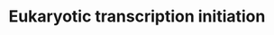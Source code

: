 ---
annotations:
- id: PW:0000100
  parent: regulatory pathway
  type: Pathway Ontology
  value: transcription pathway
authors:
- Nsalomonis
- MaintBot
- AlexanderPico
- Khanspers
- Thomas
- Christine Chichester
- Mkutmon
- Eweitz
citedin:
- link: PMC8856713
  title: A Shared Transcriptional Identity for Forebrain and Dentate Gyrus Neural
    Stem Cells from Embryogenesis to Adulthood (2022)
communities: []
description: 'In eukaryotes, RNA polymerase, and therefore the initiation of transcription,
  requires the presence of a core promoter sequence in the DNA. RNA polymerase is
  able to bind to core promoters in the presence of various specific transcription
  factors. The most common type of core promoter in eukaryotes is a short DNA sequence
  known as a TATA box. The TATA box, as a core promoter, is the binding site for a
  transcription factor known as TATA binding protein (TBP), which is itself a subunit
  of another transcription factor, called Transcription Factor II D (TFIID). After
  TFIID binds to the TATA box via the TBP, five more transcription factors and RNA
  polymerase combine around the TATA box in a series of stages to form a preinitiation
  complex. One transcription factor, DNA helicase, has helicase activity and so is
  involved in the separating of opposing strands of double-stranded DNA to provide
  access to a single-stranded DNA template. However, only a low, or basal, rate of
  transcription is driven by the preinitiation complex alone. Other proteins known
  as activators and repressors, along with any associated coactivators or corepressors,
  are responsible for modulating transcription rate.  Source: [Wikipedia](https://en.wikipedia.org/wiki/Transcription_(biology))'
last-edited: 2025-02-27
ndex: null
organisms:
- Mus musculus
redirect_from:
- /index.php/Pathway:WP567
- /instance/WP567
- /instance/WP567_r136960
revision: r136960
schema-jsonld:
- '@context': https://schema.org/
  '@id': https://wikipathways.github.io/pathways/WP567.html
  '@type': Dataset
  creator:
    '@type': Organization
    name: WikiPathways
  description: 'In eukaryotes, RNA polymerase, and therefore the initiation of transcription,
    requires the presence of a core promoter sequence in the DNA. RNA polymerase is
    able to bind to core promoters in the presence of various specific transcription
    factors. The most common type of core promoter in eukaryotes is a short DNA sequence
    known as a TATA box. The TATA box, as a core promoter, is the binding site for
    a transcription factor known as TATA binding protein (TBP), which is itself a
    subunit of another transcription factor, called Transcription Factor II D (TFIID).
    After TFIID binds to the TATA box via the TBP, five more transcription factors
    and RNA polymerase combine around the TATA box in a series of stages to form a
    preinitiation complex. One transcription factor, DNA helicase, has helicase activity
    and so is involved in the separating of opposing strands of double-stranded DNA
    to provide access to a single-stranded DNA template. However, only a low, or basal,
    rate of transcription is driven by the preinitiation complex alone. Other proteins
    known as activators and repressors, along with any associated coactivators or
    corepressors, are responsible for modulating transcription rate.  Source: [Wikipedia](https://en.wikipedia.org/wiki/Transcription_(biology))'
  keywords:
  - Ccnh
  - Cdk7
  - Ercc2
  - Ercc3
  - Gtf2a2
  - Gtf2b
  - Gtf2e1
  - Gtf2e2
  - Gtf2f2
  - Gtf2h1
  - Gtf2h2
  - Gtf2h3
  - Gtf2h4
  - Ilk
  - Mnat1
  - Polr2a
  - Polr2b
  - Polr2c
  - Polr2e
  - Polr2f
  - Polr2g
  - Polr2h
  - Polr2i
  - Polr2j
  - Polr2k
  - Polr3b
  - Polr3d
  - Polr3e
  - Polr3h
  - Polr3k
  - Rpo1-1
  - Rpo1-2
  - Rpo1-3
  - Rpo1-4
  - Taf12
  - Taf13
  - Taf5
  - Taf6
  - Taf7
  - Taf9
  - Tbp
  license: CC0
  name: Eukaryotic transcription initiation
seo: CreativeWork
title: Eukaryotic transcription initiation
wpid: WP567
---